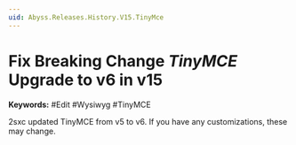 ```yaml
---
uid: Abyss.Releases.History.V15.TinyMce
---
```


# Fix Breaking Change _TinyMCE_ Upgrade to v6 in v15

**Keywords:** #Edit #Wysiwyg #TinyMCE

2sxc updated TinyMCE from v5 to v6.
If you have any customizations, these may change.

